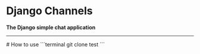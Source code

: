 # Django Channels
<b>The Django simple chat application</b>
<hr>
# How to use
```terminal
git clone test
```
